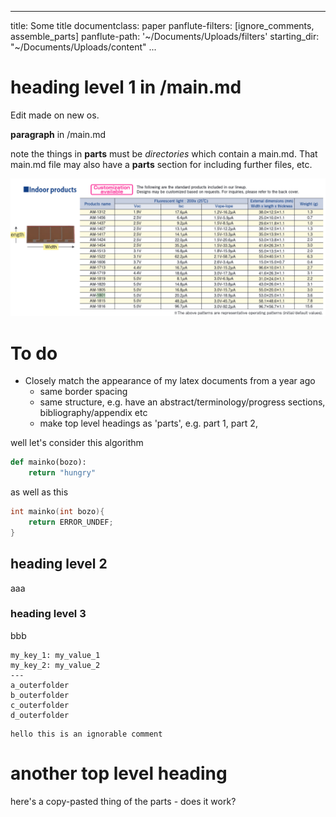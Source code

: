
---
title: Some title
documentclass: paper
panflute-filters: [ignore_comments, assemble_parts]
panflute-path: '~/Documents/Uploads/filters'
starting_dir: "~/Documents/Uploads/content"
...

# heading level 1 in /main.md

Edit made on new os.

**paragraph** in /main.md

note the things in **parts** must be *directories* which contain a main.md. That main.md file may also have a **parts** section for including further files, etc.

![alt text](./panasonic_amorton_indoor_list.png)


# To do
- Closely match the appearance of my latex documents from a year ago
	- same border spacing
	- same structure, e.g. have an abstract/terminology/progress sections, bibliography/appendix etc
	- make top level headings as 'parts', e.g. part 1, part 2,


well let's consider this algorithm

```python
def mainko(bozo):
	return "hungry"
```


as well as this

```c
int mainko(int bozo){
	return ERROR_UNDEF;
}
```

## heading level 2
aaa

### heading level 3
bbb

``` parts
my_key_1: my_value_1
my_key_2: my_value_2
---
a_outerfolder
b_outerfolder
c_outerfolder
d_outerfolder
```


``` comment
hello this is an ignorable comment
```

# another top level heading 

here's a copy-pasted thing of the parts - does it work?
<!-- 
``` parts
my_key_1: my_value_1
my_key_2: my_value_2
---
a_outerfolder
b_outerfolder
c_outerfolder
d_outerfolder
``` -->
